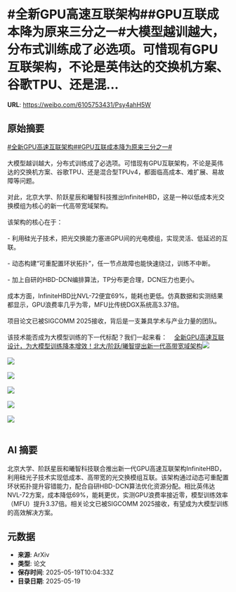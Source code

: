 # #全新GPU高速互联架构##GPU互联成本降为原来三分之一#大模型越训越大，分布式训练成了必选项。可惜现有GPU互联架构，不论是英伟达的交换机方案、谷歌TPU、还是混...

**URL**: https://weibo.com/6105753431/Psy4ahH5W

## 原始摘要

<a href="https://m.weibo.cn/search?containerid=231522type%3D1%26t%3D10%26q%3D%23%E5%85%A8%E6%96%B0GPU%E9%AB%98%E9%80%9F%E4%BA%92%E8%81%94%E6%9E%B6%E6%9E%84%23&amp;extparam=%23%E5%85%A8%E6%96%B0GPU%E9%AB%98%E9%80%9F%E4%BA%92%E8%81%94%E6%9E%B6%E6%9E%84%23" data-hide=""><span class="surl-text">#全新GPU高速互联架构#</span></a><a href="https://m.weibo.cn/search?containerid=231522type%3D1%26t%3D10%26q%3D%23GPU%E4%BA%92%E8%81%94%E6%88%90%E6%9C%AC%E9%99%8D%E4%B8%BA%E5%8E%9F%E6%9D%A5%E4%B8%89%E5%88%86%E4%B9%8B%E4%B8%80%23&amp;extparam=%23GPU%E4%BA%92%E8%81%94%E6%88%90%E6%9C%AC%E9%99%8D%E4%B8%BA%E5%8E%9F%E6%9D%A5%E4%B8%89%E5%88%86%E4%B9%8B%E4%B8%80%23" data-hide=""><span class="surl-text">#GPU互联成本降为原来三分之一#</span></a><br><br>大模型越训越大，分布式训练成了必选项。可惜现有GPU互联架构，不论是英伟达的交换机方案、谷歌TPU、还是混合型TPUv4，都面临高成本、难扩展、易故障等问题。<br><br>对此，北京大学、阶跃星辰和曦智科技推出InfiniteHBD，这是一种以低成本光交换模组为核心的新一代高带宽域架构。<br><br>该架构的核心在于：<br><br>- 利用硅光子技术，把光交换能力塞进GPU间的光电模组，实现灵活、低延迟的互联。<br><br>- 动态构建“可重配置环状拓扑”，任一节点故障也能快速绕过，训练不中断。<br><br>- 加上自研的HBD-DCN编排算法，TP分布更合理，DCN压力也更小。<br><br>成本方面，InfiniteHBD比NVL-72便宜69%，能耗也更低。仿真数据和实测结果都显示，GPU浪费率几乎为零，MFU比传统DGX系统高3.37倍。<br><br>项目论文已被SIGCOMM 2025接收，背后是一支兼具学术与产业力量的团队。<br><br>该技术能否成为大模型训练的下一代标配？我们一起来看：<a href="https://weibo.cn/sinaurl?u=https%3A%2F%2Fmp.weixin.qq.com%2Fs%2FNF9hVDEanbvIEuansGDbiQ" data-hide=""><span class="url-icon"><img style="width: 1rem;height: 1rem" src="https://h5.sinaimg.cn/upload/2015/09/25/3/timeline_card_small_web_default.png" referrerpolicy="no-referrer"></span><span class="surl-text">全新GPU高速互联设计，为大模型训练降本增效！北大/阶跃/曦智提出新一代高带宽域架构</span></a><img style="" src="https://tvax2.sinaimg.cn/large/006Fd7o3gy1i1kugkgqomj30zk0cgaem.jpg" referrerpolicy="no-referrer"><br><br><img style="" src="https://tvax1.sinaimg.cn/large/006Fd7o3gy1i1kugklqpsj30ze0k0qb7.jpg" referrerpolicy="no-referrer"><br><br><img style="" src="https://tvax4.sinaimg.cn/large/006Fd7o3gy1i1kugkhqakj30zk0heaip.jpg" referrerpolicy="no-referrer"><br><br><img style="" src="https://tvax2.sinaimg.cn/large/006Fd7o3gy1i1kugkkgn4j30zk0jb7g0.jpg" referrerpolicy="no-referrer"><br><br><img style="" src="https://tvax4.sinaimg.cn/large/006Fd7o3gy1i1kugjvbr7j30zk0acqd6.jpg" referrerpolicy="no-referrer"><br><br><img style="" src="https://tvax1.sinaimg.cn/large/006Fd7o3gy1i1kugktg40j30zk0hdtng.jpg" referrerpolicy="no-referrer"><br><br>

## AI 摘要

北京大学、阶跃星辰和曦智科技联合推出新一代GPU高速互联架构InfiniteHBD，利用硅光子技术实现低成本、高带宽的光交换模组互联。该架构通过动态可重配置环状拓扑提升容错能力，配合自研HBD-DCN算法优化资源分配。相比英伟达NVL-72方案，成本降低69%，能耗更优，实测GPU浪费率接近零，模型训练效率（MFU）提升3.37倍。相关论文已被SIGCOMM 2025接收，有望成为大模型训练的高效解决方案。

## 元数据

- **来源**: ArXiv
- **类型**: 论文
- **保存时间**: 2025-05-19T10:04:33Z
- **目录日期**: 2025-05-19
